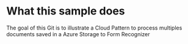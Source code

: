 # What this sample does

The goal of this Git is to illustrate a Cloud Pattern to process multiples documents saved in a Azure Storage to Form Recognizer